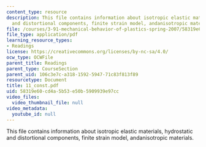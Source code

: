 ```yaml
---
content_type: resource
description: This file contains information about isotropic elastic materials, hydrostatic
  and distortional components, finite strain model, andanisotropic materials.
file: /courses/3-91-mechanical-behavior-of-plastics-spring-2007/58319e60cd4a5b53e50b5909939e97cc_11_const.pdf
file_type: application/pdf
learning_resource_types:
- Readings
license: https://creativecommons.org/licenses/by-nc-sa/4.0/
ocw_type: OCWFile
parent_title: Readings
parent_type: CourseSection
parent_uid: 106c3e7c-a318-1592-5947-71c83f813f89
resourcetype: Document
title: 11_const.pdf
uid: 58319e60-cd4a-5b53-e50b-5909939e97cc
video_files:
  video_thumbnail_file: null
video_metadata:
  youtube_id: null
---
```

This file contains information about isotropic elastic materials, hydrostatic and distortional components, finite strain model, andanisotropic materials.